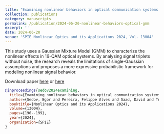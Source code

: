 ```yaml
---
title: "Examining nonlinear behaviors in optical communication systems using Gaussian mixture model"
collection: publications
category: manuscripts
permalink: /publication/2024-06-20-nonlinear-behaviors-optical-gmm
excerpt: ''
date: 2024-06-20
venue: 'SPIE Nonlinear Optics and its Applications 2024, Vol. 13004'
---
```

This study uses a Gaussian Mixture Model (GMM) to characterize the nonlinear effects in 16-QAM optical systems. 
By analysing signal triplets without noise, the research reveals the limitations of single-Gaussian assumptions and proposes a more expressive probabilistic framework for modeling nonlinear signal behavior.

Download paper [here](http://esf0.github.io/files/publication/nonlinear_behaviors_optical_comm_gaussian_mixture_model.pdf) or
[here](https://doi.org/10.1117/12.3022441)

```bibtex
@inproceedings{sedov2024examining,
  title={Examining nonlinear behaviors in optical communication systems using Gaussian mixture model},
  author={Sedov, Egor and Pereira, Felippe Alves and Saad, David and Turitsyn, Sergei},
  booktitle={Nonlinear Optics and its Applications 2024},
  volume={13004},
  pages={190--199},
  year={2024},
  organization={SPIE}
}
```